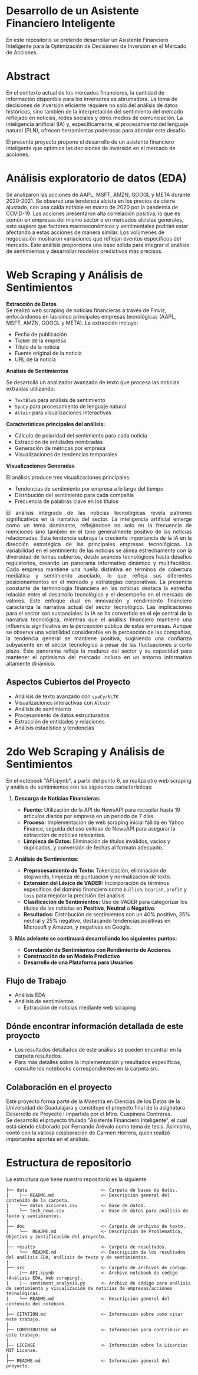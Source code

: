 # Desarrollo de un Asistente Financiero Inteligente

En este repositorio se pretende desarrollar un Asistente Financiero Inteligente para la Optimización de Decisiones de Inversión en el Mercado de Acciones.

# Abstract

En el contexto actual de los mercados financieros, la cantidad de información disponible para los inversores es abrumadora. La toma de decisiones de inversión eficiente requiere no solo del análisis de datos históricos, sino también de la interpretación del sentimiento del mercado reflejado en noticias, redes sociales y otros medios de comunicación. La inteligencia artificial (IA) y, específicamente, el 
procesamiento del lenguaje natural (PLN), ofrecen herramientas poderosas para abordar este desafío.

El presente proyecto propone el desarrollo de un asistente financiero inteligente que optimice las decisiones de inversión en el mercado de acciones.

# Análisis exploratorio de datos (EDA)

Se analizaron las acciones de AAPL, MSFT, AMZN, GOOGL y META durante 2020-2021. Se observó una tendencia alcista en los precios de cierre ajustado, con una caída notable en marzo de 2020 por la pandemia de COVID-19. Las acciones presentaron alta correlación positiva, lo que es común en empresas del mismo sector o en mercados alcistas generales, esto sugiere que factores macroeconómicos y sentimentales podrían estar afectando a estas acciones de manera similar. Los volúmenes de negociación mostraron variaciones que reflejan eventos específicos del mercado. Este análisis proporciona una base sólida para integrar el análisis de sentimientos y desarrollar modelos predictivos más precisos.

# Web Scraping y Análisis de Sentimientos
**Extracción de Datos**  
Se realizó web scraping de noticias financieras a través de Finviz, enfocándonos en las cinco principales empresas tecnológicas (AAPL, MSFT, AMZN, GOOGL y META). La extracción incluye:

- Fecha de publicación
- Ticker de la empresa
- Título de la noticia
- Fuente original de la noticia
- URL de la noticia

**Análisis de Sentimientos**  

Se desarrolló un analizador avanzado de texto que procesa las noticias extraídas utilizando:  

- `TextBlob` para análisis de sentimiento
- `SpaCy` para procesamiento de lenguaje natural
- `Altair` para visualizaciones interactivas

**Características principales del análisis:**  

- Cálculo de polaridad del sentimiento para cada noticia
- Extracción de entidades nombradas
- Generación de métricas por empresa
- Visualizaciones de tendencias temporales

**Visualizaciones Generadas**  

El análisis produce tres visualizaciones principales:  

- Tendencias de sentimiento por empresa a lo largo del tiempo
- Distribución del sentimiento para cada compañía
- Frecuencia de palabras clave en los títulos


<div style="text-align: justify; text-justify: inter-word; margin-right: 0; padding-right: 0; max-width: 100%;">
El análisis integrado de las noticias tecnológicas revela patrones significativos en la narrativa del sector. La inteligencia artificial emerge como un tema dominante, reflejándose no solo en la frecuencia de menciones sino también en el tono generalmente positivo de las noticias relacionadas. Esta tendencia subraya la creciente importancia de la IA en la dirección estratégica de las principales empresas tecnológicas. La variabilidad en el sentimiento de las noticias se alinea estrechamente con la diversidad de temas cubiertos, desde avances tecnológicos hasta desafíos regulatorios, creando un panorama informativo dinámico y multifacético.
Cada empresa mantiene una huella distintiva en términos de cobertura mediática y sentimiento asociado, lo que refleja sus diferentes posicionamientos en el mercado y estrategias corporativas. La presencia constante de terminología financiera en las noticias destaca la estrecha relación entre el desarrollo tecnológico y el desempeño en el mercado de valores. Este enfoque dual en innovación y rendimiento financiero caracteriza la narrativa actual del sector tecnológico.
Las implicaciones para el sector son sustanciales: la IA se ha convertido en el eje central de la narrativa tecnológica, mientras que el análisis financiero mantiene una influencia significativa en la percepción pública de estas empresas. Aunque se observa una volatilidad considerable en la percepción de las compañías, la tendencia general se mantiene positiva, sugiriendo una confianza subyacente en el sector tecnológico a pesar de las fluctuaciones a corto plazo. Este panorama refleja la madurez del sector y su capacidad para mantener el optimismo del mercado incluso en un entorno informativo altamente dinámico.
</div>


## Aspectos Cubiertos del Proyecto

- Análisis de texto avanzado con `spaCy/NLTK`
- Visualizaciones interactivas con `Altair`
- Análisis de sentimiento
- Procesamiento de datos estructurados
- Extracción de entidades y relaciones
- Análisis estadístico y tendencias


# 2do Web Scraping y Análisis de Sentimientos

En el notebook "AFI.ipynb", a partir del punto 6, se realiza otro web scraping y análisis de sentimientos con las siguientes características:

1. **Descarga de Noticias Financieras:**
   - **Fuente:** Utilización de la API de NewsAPI para recopilar hasta 19 artículos diarios por empresa en un periodo de 7 días.
   - **Proceso:** Implementación de web scraping inicial fallida en Yahoo Finance, seguida del uso exitoso de NewsAPI para asegurar la extracción de noticias relevantes.
   - **Limpieza de Datos:** Eliminación de títulos inválidos, vacíos y duplicados, y conversión de fechas al formato adecuado.

2. **Análisis de Sentimientos:**
   - **Preprocesamiento de Texto:** Tokenización, eliminación de stopwords, limpieza de puntuación y normalización de texto.
   - **Extensión del Léxico de VADER:** Incorporación de términos específicos del dominio financiero como `bullish`, `bearish`, `profit` y `loss` para mejorar la precisión del análisis.
   - **Clasificación de Sentimientos:** Uso de VADER para categorizar los títulos de las noticias en **Positivo**, **Neutral** o **Negativo**.
   - **Resultados:** Distribución de sentimientos con un 40% positivo, 35% neutral y 25% negativo, destacando tendencias positivas en Microsoft y Amazon, y negativas en Google.

3. **Más adelante se continuará desarrollando los siguientes puntos:**
   - **Correlación de Sentimientos con Rendimiento de Acciones**
   - **Construcción de un Modelo Predictivo**
   - **Desarrollo de una Plataforma para Usuarios**

## Flujo de Trabajo
- Análisis EDA
- Análisis de sentimientos
  - Extracción de noticias mediante web scraping

## Dónde encontrar información detallada de este proyecto
* Los resultados detallados de este análisis se pueden encontrar en la carpeta resultados.  
* Para más detalles sobre la implementación y resultados específicos, consulte los notebooks correspondientes en la carpeta src.

## Colaboración en el proyecto  
Este proyecto forma parte de la Maestría en Ciencias de los Datos de la Universidad de Guadalajara y constituye el proyecto final de la asignatura Desarrollo de Proyecto I impartida por el Mtro. Cuspinera Contreras.  
Se desarrolló el proyecto titulado "Asistente Financiero Inteligente", el cual está siendo elaborado por Fernando Arévalo como tema de tesis. Asimismo, contó con la valiosa colaboración de Carmen Herrera, quien realizó importantes aportes en el análisis.

# Estructura de repositorio

La estructura que tiene nuestro repositorio es la siguiente:
    
    ├── data                            <- Carpeta de bases de datos.  
    |    |── README.md                  <- Descripción general del contenido de la carpeta.
    |    └── datos_acciones.csv         <- Base de datos.  
    |    └── tech_news.csv              <- Base de datos para análisis de texto y sentimientos.  
    |      
    ├── doc                             <- Carpeta de archivos de texto.
    |    └──  README.md                 <- Descripción de Problematica, Objetivo y Justificación del proyecto.
    |
    ├── results                         <- Carpeta de resultados.  
    |    └──  README.md                 <- Descripción de los resultados del análisis EDA, análisis de texto y de sentimientos.
    |  
    ├── src                             <- Carpeta de archivos de código.    
    |    |── AFI.ipynb                  <- Archivo notebook de código (Análisis EDA, Web scraping).
    |    |── sentiment_analysis.py      <- Archivo de código para análisis de sentimiento y visualización de noticias de empresas/acciones tecnológicas.
    |    └── README.md                  <- Descripción general del contenido del notebook.
    |  
    ├── CITATION.md                     <- Información sobre como citar este trabajo.  
    |  
    ├── CONTRIBUTING.md                 <- Información para contribuir en este trabajo.  
    |   
    ├── LICENSE                         <- Información sobre la Licencia: MIT License.  
    |  
    ├── README.md                       <- Información general del proyecto.
